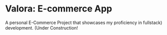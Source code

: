 # Valora: E-commerce App

A personal E-Commerce Project that showcases my proficiency in fullstack)  development. (Under Construction!
